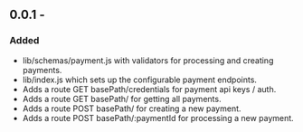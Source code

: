## 0.0.1 -

### Added
  - lib/schemas/payment.js with validators for processing and creating payments.
  - lib/index.js which sets up the configurable payment endpoints.
  - Adds a route GET basePath/credentials for payment api keys / auth.
  - Adds a route GET basePath/ for getting all payments.
  - Adds a route POST basePath/ for creating a new payment.
  - Adds a route POST basePath/:paymentId for processing a new payment. 
